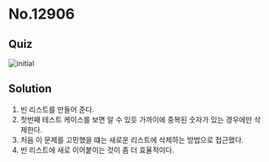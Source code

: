 # No.12906

## Quiz

![initial](https://user-images.githubusercontent.com/70942197/116239149-4688b300-a79d-11eb-8bdf-dc5b65c2c717.png)

## Solution

1. 빈 리스트를 만들어 준다.
2. 첫번째 테스트 케이스를 보면 알 수 있듯 가까이에 중복된 숫자가 있는 경우에만 삭제한다.
3. 처음 이 문제를 고민했을 떄는 새로운 리스트에 삭제하는 방법으로 접근했다.
4. 빈 리스트에 새로 이어붙이는 것이 좀 더 효율적이다.
